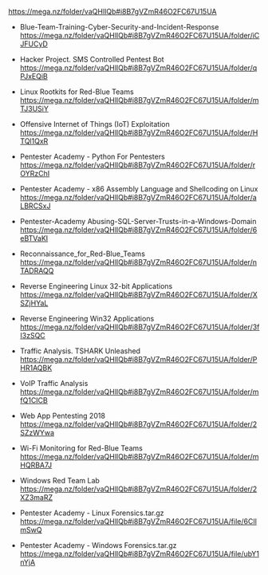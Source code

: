 https://mega.nz/folder/vaQHlIQb#i8B7gVZmR46O2FC67U15UA

- Blue-Team-Training-Cyber-Security-and-Incident-Response
https://mega.nz/folder/vaQHlIQb#i8B7gVZmR46O2FC67U15UA/folder/iCJFUCyD

- Hacker Project. SMS Controlled Pentest Bot
https://mega.nz/folder/vaQHlIQb#i8B7gVZmR46O2FC67U15UA/folder/qPJxEQiB

- Linux Rootkits for Red-Blue Teams
https://mega.nz/folder/vaQHlIQb#i8B7gVZmR46O2FC67U15UA/folder/mTJ3USiY

- Offensive Internet of Things (IoT) Exploitation
https://mega.nz/folder/vaQHlIQb#i8B7gVZmR46O2FC67U15UA/folder/HTQl1QxR

- Pentester Academy - Python For Pentesters
https://mega.nz/folder/vaQHlIQb#i8B7gVZmR46O2FC67U15UA/folder/rOYRzChI

- Pentester Academy - x86 Assembly Language and Shellcoding on Linux
https://mega.nz/folder/vaQHlIQb#i8B7gVZmR46O2FC67U15UA/folder/aLBRCSxJ

- Pentester-Academy Abusing-SQL-Server-Trusts-in-a-Windows-Domain
https://mega.nz/folder/vaQHlIQb#i8B7gVZmR46O2FC67U15UA/folder/6eBTVaKI

- Reconnaissance_for_Red-Blue_Teams
https://mega.nz/folder/vaQHlIQb#i8B7gVZmR46O2FC67U15UA/folder/nTADRAQQ

- Reverse Engineering Linux 32-bit Applications
https://mega.nz/folder/vaQHlIQb#i8B7gVZmR46O2FC67U15UA/folder/XSZjHYaL

- Reverse Engineering Win32 Applications
https://mega.nz/folder/vaQHlIQb#i8B7gVZmR46O2FC67U15UA/folder/3fI3zSQC

- Traffic Analysis. TSHARK Unleashed
https://mega.nz/folder/vaQHlIQb#i8B7gVZmR46O2FC67U15UA/folder/PHR1AQBK

- VoIP Traffic Analysis
https://mega.nz/folder/vaQHlIQb#i8B7gVZmR46O2FC67U15UA/folder/mfQ1CICB

- Web App Pentesting 2018
https://mega.nz/folder/vaQHlIQb#i8B7gVZmR46O2FC67U15UA/folder/2SZzWYwa

- Wi-Fi Monitoring for Red-Blue Teams
https://mega.nz/folder/vaQHlIQb#i8B7gVZmR46O2FC67U15UA/folder/mHQRBA7J

- Windows Red Team Lab
https://mega.nz/folder/vaQHlIQb#i8B7gVZmR46O2FC67U15UA/folder/2XZ3maRZ

- Pentester Academy - Linux Forensics.tar.gz
https://mega.nz/folder/vaQHlIQb#i8B7gVZmR46O2FC67U15UA/file/6CIlmSwQ

- Pentester Academy - Windows Forensics.tar.gz
https://mega.nz/folder/vaQHlIQb#i8B7gVZmR46O2FC67U15UA/file/ubY1nYjA
